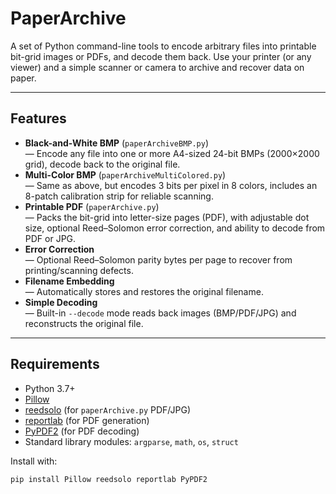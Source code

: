 # PaperArchive

A set of Python command-line tools to encode arbitrary files into printable bit-grid images or PDFs, and decode them back.  Use your printer (or any viewer) and a simple scanner or camera to archive and recover data on paper.

---

## Features

- **Black-and-White BMP** (`paperArchiveBMP.py`)  
  — Encode any file into one or more A4-sized 24-bit BMPs (2000×2000 grid), decode back to the original file.  
- **Multi-Color BMP** (`paperArchiveMultiColored.py`)  
  — Same as above, but encodes 3 bits per pixel in 8 colors, includes an 8-patch calibration strip for reliable scanning.  
- **Printable PDF** (`paperArchive.py`)  
  — Packs the bit-grid into letter-size pages (PDF), with adjustable dot size, optional Reed–Solomon error correction, and ability to decode from PDF or JPG.  
- **Error Correction**  
  — Optional Reed–Solomon parity bytes per page to recover from printing/scanning defects.  
- **Filename Embedding**  
  — Automatically stores and restores the original filename.  
- **Simple Decoding**  
  — Built-in `--decode` mode reads back images (BMP/PDF/JPG) and reconstructs the original file.

---

## Requirements

- Python 3.7+  
- [Pillow](https://pypi.org/project/Pillow/)  
- [reedsolo](https://pypi.org/project/reedsolo/) (for `paperArchive.py` PDF/JPG)  
- [reportlab](https://pypi.org/project/reportlab/) (for PDF generation)  
- [PyPDF2](https://pypi.org/project/PyPDF2/) (for PDF decoding)  
- Standard library modules: `argparse`, `math`, `os`, `struct`

Install with:
```bash
pip install Pillow reedsolo reportlab PyPDF2

